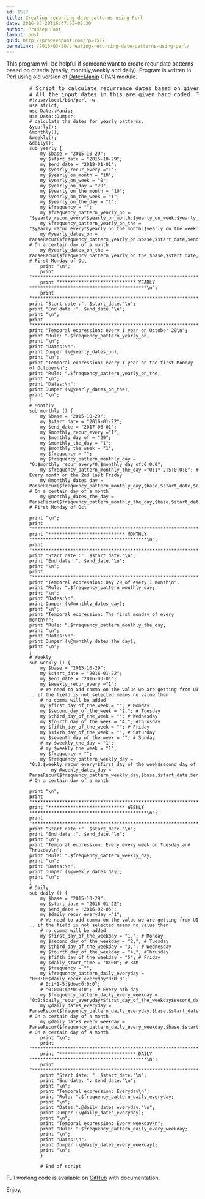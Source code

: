 ```yaml
---
id: 1517
title: Creating recurring date patterns using Perl
date: 2016-03-20T16:47:53+05:30
author: Pradeep Pant
layout: post
guid: http://pradeeppant.com/?p=1517
permalink: /2016/03/20/creating-recurring-date-patterns-using-perl/
---
```

This program will be helpful if someone want to create recur date patterns based on criteria (yearly, monthly,weekly and daily). Program is written in Perl using old version of [Date::Manip](http://search.cpan.org/~sbeck/Date-Manip-6.53/) CPAN module.

<pre class="prettyprint" style="padding-left: 60px;"># Script to calculate recurrence dates based on given criteria using Perl Date::Manip module.
# All the input dates in this are given hard coded. These shall be passed through external program etc.
<code>#!/usr/local/bin/perl -w
use strict;
use Date::Manip; 
use Data::Dumper;  
# calculate the dates for yearly patterns.
&yearly();
&monthly();
&weekly();
&daily();
sub yearly {
	my $base = "2015-10-29";
	my $start_date = "2015-10-29";
	my $end_date = "2018-01-01";
	my $yearly_recur_every ="1";
	my $yearly_on_month = "10";
	my $yearly_on_week = "0";
	my $yearly_on_day = "29";
	my $yearly_on_the_month = "10";
	my $yearly_on_the_week = "1";
	my $yearly_on_the_day = "1";
	my $frequency = "";
	my $frequency_pattern_yearly_on = "$yearly_recur_every*$yearly_on_month:$yearly_on_week:$yearly_on_day:0:0:0";
	my $frequency_pattern_yearly_on_the = "$yearly_recur_every*$yearly_on_the_month:$yearly_on_the_week:$yearly_on_the_day:0:0:0";
	my @yearly_dates_on = ParseRecur($frequency_pattern_yearly_on,$base,$start_date,$end_date); # On a certain day of a month
	my @yearly_dates_on_the = ParseRecur($frequency_pattern_yearly_on_the,$base,$start_date,$end_date); # First Monday of Oct 
	print "\n";
	print "******************************************************************************\n";
	print "**************************** YEARLY *******************************************\n";
	print "*******************************************************************************\n";
print "Start date :". $start_date."\n";
print "End date :". $end_date."\n";
print "\n";
print "******************************************************************************\n";
print "Temporal expression: every 1 year on October 29\n";
print "Rule: ".$frequency_pattern_yearly_on;
print "\n";
print "Dates:\n";
print Dumper (\@yearly_dates_on);
print "\n";
print "Temporal expression: every 1 year on the first Monday of October\n";
print "Rule: ".$frequency_pattern_yearly_on_the;
print "\n";
print "Dates:\n";
print Dumper (\@yearly_dates_on_the);
print "\n";
}
# Monthly
sub monthly () {
	my $base = "2015-10-29";
	my $start_date = "2016-01-22";
	my $end_date = "2017-06-01";
	my $monthly_recur_every ="1";
	my $monthly_day_of = "29";
	my $monthly_the_day = "1";
	my $monthly_the_week = "1";
	my $frequency = "";
	my $frequency_pattern_monthly_day = "0:$monthly_recur_every*0:$monthly_day_of:0:0:0";
	my $frequency_pattern_monthly_the_day ="0:1*-2:5:0:0:0"; # Every month on the 2nd last Friday
	my @monthly_dates_day = ParseRecur($frequency_pattern_monthly_day,$base,$start_date,$end_date); # On a certain day of a month
	my @monthly_dates_the_day = ParseRecur($frequency_pattern_monthly_the_day,$base,$start_date,$end_date); # First Monday of Oct 
	
print "\n";
print "******************************************************************************\n";
print "**************************** MONTHLY *******************************************\n";
print "*******************************************************************************\n";
print "Start date :". $start_date."\n";
print "End date :". $end_date."\n";
print "\n";
print "******************************************************************************\n";
print "Temporal expression: Day 29 of every 1 month\n";
print "Rule: ".$frequency_pattern_monthly_day;
print "\n";
print "Dates:\n";
print Dumper (\@monthly_dates_day);
print "\n";
print "Temporal expression: The first monday of every month\n";
print "Rule: ".$frequency_pattern_monthly_the_day;
print "\n";
print "Dates:\n";
print Dumper (\@monthly_dates_the_day);
print "\n";
}
# Weekly
sub weekly () {
	my $base = "2015-10-29";
	my $start_date = "2016-01-22";
	my $end_date = "2016-03-01";
	my $weekly_recur_every ="1";
	# We need to add comma on the value we are getting from UI .. if the field is not selected means no value then 
	# no comma will be added
	my $first_day_of_the_week = ""; # Monday
	my $second_day_of_the_week = "2,"; # Tuesday
	my $third_day_of_the_week = ""; # Wednesday
	my $fourth_day_of_the_week = "4,"; #Thrusday
	my $fifth_day_of_the_week = ""; # Friday
	my $sixth_day_of_the_week = ""; # Saturday
	my $seventh_day_of_the_week = ""; # Sunday
	# my $weekly_the_day = "1";
	# my $weekly_the_week = "1";
	my $frequency = "";
	my $frequency_pattern_weekly_day = "0:0:$weekly_recur_every*$first_day_of_the_week$second_day_of_the_week$third_day_of_the_week$fourth_day_of_the_week$fifth_day_of_the_week$sixth_day_of_the_week$seventh_day_of_the_week:0:0:0";
		my @weekly_dates_day = ParseRecur($frequency_pattern_weekly_day,$base,$start_date,$end_date); # On a certain day of a month
	
print "\n";
print "******************************************************************************\n";
print "**************************** WEEKLY *******************************************\n";
print "*******************************************************************************\n";
print "Start date :". $start_date."\n";
print "End date :". $end_date."\n";
print "\n";
print "Temporal expression: Every every week on Tuesday and Thrusday\n";
print "Rule: ".$frequency_pattern_weekly_day;
print "\n";
print "Dates:\n";
print Dumper (\@weekly_dates_day);
print "\n";
}
# Daily
sub daily () {
	my $base = "2015-10-29";
	my $start_date = "2016-01-22";
	my $end_date = "2016-02-05";
	my $daily_recur_everyday ="1";
	# We need to add comma on the value we are getting from UI .. if the field is not selected means no value then 
	# no comma will be added
	my $first_day_of_the_weekday = "1,"; # Monday
	my $second_day_of_the_weekday = "2,"; # Tuesday
	my $third_day_of_the_weekday = "3,"; # Wednesday
	my $fourth_day_of_the_weekday = "4,"; #Thrusday
	my $fifth_day_of_the_weekday = "5"; # Friday
	my $daily_start_time = "8:00"; # 8AM
	my $frequency = "";
	my $frequency_pattern_daily_everyday = "0:0:0:$daily_recur_everyday*0:0:0";
	# 0:1*1-5:$dow:0:0:0";
	# "0:0:0:$n*0:0:0";  # Every nth day
	my $frequency_pattern_daily_every_weekday = "0:0:$daily_recur_everyday*$first_day_of_the_weekday$second_day_of_the_weekday$third_day_of_the_weekday$fourth_day_of_the_weekday$fifth_day_of_the_weekday:0:0:0";
	my @daily_dates_everyday = ParseRecur($frequency_pattern_daily_everyday,$base,$start_date,$end_date); # On a certain day of a month
	my @daily_dates_every_weekday = ParseRecur($frequency_pattern_daily_every_weekday,$base,$start_date,$end_date); # On a certain day of a month
	print "\n";
	print "******************************************************************************\n";
	print "**************************** DAILY *******************************************\n";
	print "******************************************************************************\n";
	print "Start date: ". $start_date."\n";
	print "End date: ". $end_date."\n";
	print "\n";
	print "Temporal expression: Everyday\n";
	print "Rule: ".$frequency_pattern_daily_everyday;
	print "\n";
	print "Dates:".@daily_dates_everyday."\n";
	print Dumper (\@daily_dates_everyday);
	print "\n";
	print "Temporal expression: Every weekday\n";
	print "Rule: ".$frequency_pattern_daily_every_weekday;
	print "\n";
	print "Dates:\n";
	print Dumper (\@daily_dates_every_weekday);
	print "\n";
	}
	
	# End of script</code>
</pre>

Full working code is available on [GitHub](https://github.com/ppant/OOPerl-tips) with documentation.

Enjoy,